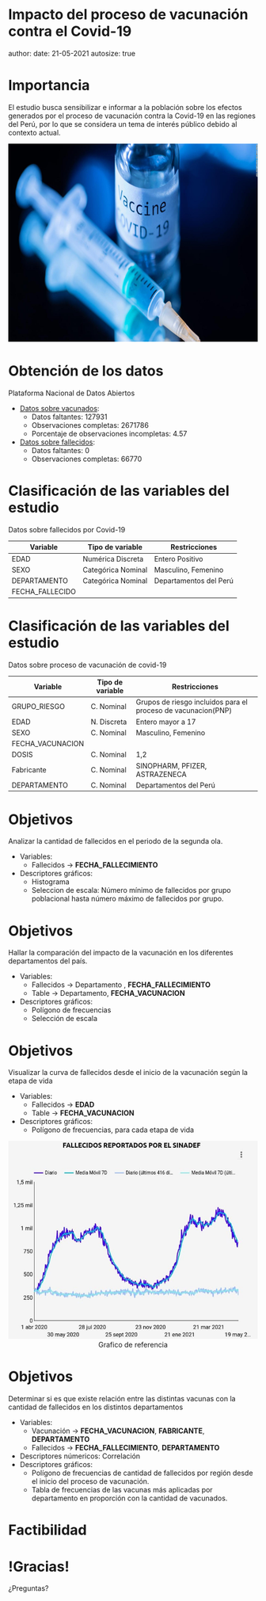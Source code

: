 Impacto del proceso de vacunación contra el Covid-19
========================================================
author:
date: 21-05-2021
autosize: true

Importancia
=========================================================
El estudio busca sensibilizar e informar a la población sobre los efectos generados por el proceso de vacunación contra la Covid-19 en las regiones del Perú, por lo que se considera un tema de interés público debido al contexto actual.
<div align="center">
<img src="presentacionP1-figure/imagenVacunas.jpg" width=600 height=400>
</div>


Obtención de los datos
========================================================
Plataforma Nacional de Datos Abiertos
- [Datos sobre vacunados](https://www.datosabiertos.gob.pe/dataset/vacunaci%C3%B3n-contra-covid-19-ministerio-de-salud-minsa-0): 
  - Datos faltantes:  127931
  - Observaciones completas: 2671786
  - Porcentaje de observaciones incompletas: 4.57
- [Datos sobre fallecidos](https://www.datosabiertos.gob.pe/dataset/fallecidos-por-covid-19-ministerio-de-salud-minsa/resource/4b7636f3-5f0c-4404-8526):
  - Datos faltantes: 0
  - Observaciones completas: 66770
  
  
Clasificación de las variables del estudio
========================================================
Datos sobre fallecidos por Covid-19

Variable | Tipo de variable | Restricciones
------------- | ------------- | -------------
EDAD | Numérica Discreta | Entero Positivo 
SEXO | Categórica Nominal | Masculino, Femenino
DEPARTAMENTO | Categórica Nominal | Departamentos del Perú
FECHA_FALLECIDO | | 

Clasificación de las variables del estudio
========================================================
Datos sobre proceso de vacunación de covid-19

Variable | Tipo de variable | Restricciones
------------- | ------------- | -------------
GRUPO_RIESGO | C. Nominal | Grupos de riesgo incluidos para el proceso de vacunacion(PNP)   
EDAD | N. Discreta | Entero mayor a 17
SEXO | C. Nominal | Masculino, Femenino
FECHA_VACUNACION | |
DOSIS | C. Nominal | 1,2
Fabricante | C. Nominal | SINOPHARM, PFIZER, ASTRAZENECA
DEPARTAMENTO | C. Nominal | Departamentos del Perú

Objetivos 
=========================================================
Analizar la cantidad de fallecidos en el periodo de la segunda ola.

- Variables: 
  - Fallecidos &rarr; **FECHA_FALLECIMIENTO**
- Descriptores gráficos:
  - Histograma
  - Seleccion de escala: Número mínimo de fallecidos por grupo poblacional hasta número máximo de fallecidos por grupo.


Objetivos 
=========================================================
Hallar la comparación del impacto de la vacunación en los diferentes departamentos del país.

- Variables: 
  - Fallecidos &rarr; Departamento , **FECHA_FALLECIMIENTO**
  - Table &rarr; Departamento, **FECHA_VACUNACION**
- Descriptores gráficos:
  - Polígono de frecuencias
  - Selección de escala


Objetivos 
=========================================================
Visualizar la curva de fallecidos desde el inicio de la vacunación según la etapa de vida

- Variables: 
  - Fallecidos &rarr; **EDAD**
  - Table &rarr; **FECHA_VACUNACION**
- Descriptores gráficos:
  - Polígono de frecuencias, para cada etapa de vida

<div align="center">
<img src="presentacionP1-figure/frecuencia.jpg" width=600 height=400>
<figcaption> Grafico de referencia </figcaption>
</div>


Objetivos 
=========================================================
Determinar si es que existe relación entre las distintas vacunas con la cantidad de fallecidos en los distintos departamentos

- Variables: 
  - Vacunación &rarr; **FECHA_VACUNACION**, **FABRICANTE**, **DEPARTAMENTO**
  - Fallecidos &rarr; **FECHA_FALLECIMIENTO**, **DEPARTAMENTO** 
- Descriptores númericos: Correlación
- Descriptores gráficos:
  - Polígono de frecuencias de cantidad de fallecidos por región desde el inicio del proceso de vacunación.
  - Tabla de frecuencias de las vacunas más aplicadas por departamento en proporción con la cantidad de vacunados.

Factibilidad
========================================================

 
!Gracias!
=======================================================
¿Preguntas?

